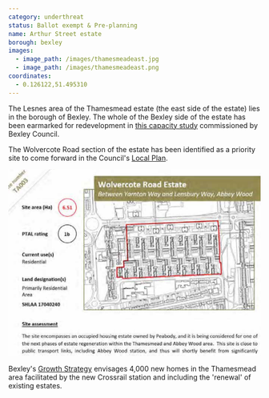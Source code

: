 ```yaml
---
category: underthreat
status: Ballot exempt & Pre-planning
name: Arthur Street estate 
borough: bexley
images:
  - image_path: /images/thamesmeadeast.jpg
  - image_path: /images/thamesmeadeast.png
coordinates: 
  - 0.126122,51.495310
---
```

The Lesnes area of the Thamesmead estate (the east side of the estate) lies in the borough of Bexley. The whole of the Bexley side of the estate has been earmarked for redevelopment in [this capacity study](https://www.bexley.gov.uk/sites/bexley-cms/files/2017-11/London-Borough-of-Bexley-DIFS-Higher-Growth-Report.pdf) commissioned by Bexley Council. 

The Wolvercote Road section of the estate has been identified as a priority site to come forward in the Council's [Local Plan](https://www.bexley.gov.uk/sites/bexley-cms/files/2017-11/London-Borough-of-Bexley-DIFS-Higher-Growth-Report.pdf).

![](/images/thamesmeadeast.png)

Bexley's [Growth Strategy](https://www.bexley.gov.uk/sites/default/files/2018-02/Bexley-Growth-Strategy.pdf) envisages 4,000 new homes in the Thamesmead area facilitated by the new Crossrail station and including the 'renewal' of existing estates.
